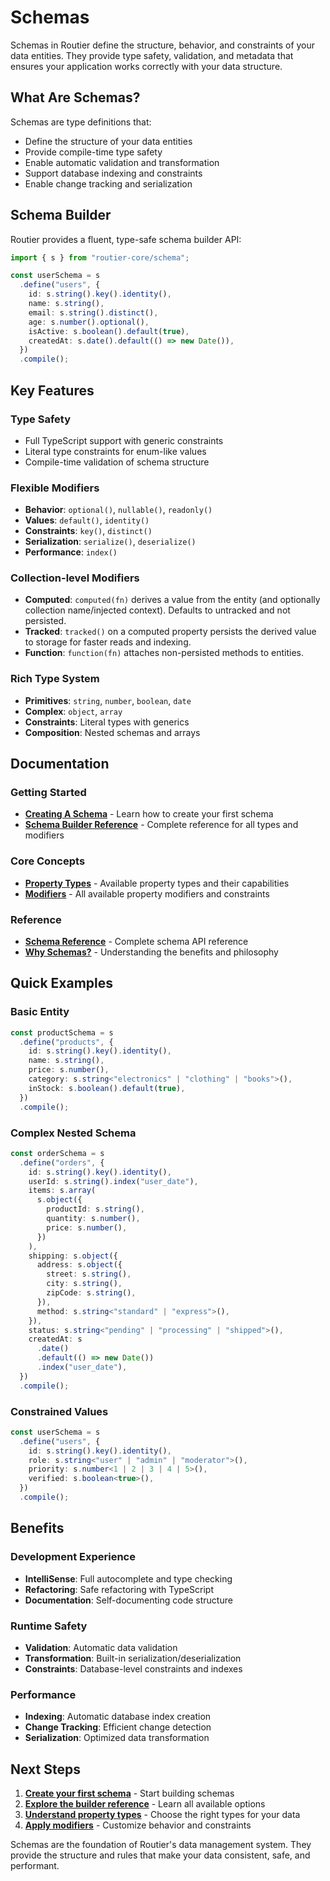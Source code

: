 # Schemas

Schemas in Routier define the structure, behavior, and constraints of your data entities. They provide type safety, validation, and metadata that ensures your application works correctly with your data structure.

## What Are Schemas?

Schemas are type definitions that:

- Define the structure of your data entities
- Provide compile-time type safety
- Enable automatic validation and transformation
- Support database indexing and constraints
- Enable change tracking and serialization

## Schema Builder

Routier provides a fluent, type-safe schema builder API:

```typescript
import { s } from "routier-core/schema";

const userSchema = s
  .define("users", {
    id: s.string().key().identity(),
    name: s.string(),
    email: s.string().distinct(),
    age: s.number().optional(),
    isActive: s.boolean().default(true),
    createdAt: s.date().default(() => new Date()),
  })
  .compile();
```

## Key Features

### Type Safety

- Full TypeScript support with generic constraints
- Literal type constraints for enum-like values
- Compile-time validation of schema structure

### Flexible Modifiers

- **Behavior**: `optional()`, `nullable()`, `readonly()`
- **Values**: `default()`, `identity()`
- **Constraints**: `key()`, `distinct()`
- **Serialization**: `serialize()`, `deserialize()`
- **Performance**: `index()`

### Collection-level Modifiers

- **Computed**: `computed(fn)` derives a value from the entity (and optionally collection name/injected context). Defaults to untracked and not persisted.
- **Tracked**: `tracked()` on a computed property persists the derived value to storage for faster reads and indexing.
- **Function**: `function(fn)` attaches non-persisted methods to entities.

### Rich Type System

- **Primitives**: `string`, `number`, `boolean`, `date`
- **Complex**: `object`, `array`
- **Constraints**: Literal types with generics
- **Composition**: Nested schemas and arrays

## Documentation

### Getting Started

- **[Creating A Schema](creating-a-schema.md)** - Learn how to create your first schema
- **[Schema Builder Reference](schema-builder-reference.md)** - Complete reference for all types and modifiers

### Core Concepts

- **[Property Types](property-types/README.md)** - Available property types and their capabilities
- **[Modifiers](modifiers/README.md)** - All available property modifiers and constraints

### Reference

- **[Schema Reference](reference.md)** - Complete schema API reference
- **[Why Schemas?](why-schemas.md)** - Understanding the benefits and philosophy

## Quick Examples

### Basic Entity

```typescript
const productSchema = s
  .define("products", {
    id: s.string().key().identity(),
    name: s.string(),
    price: s.number(),
    category: s.string<"electronics" | "clothing" | "books">(),
    inStock: s.boolean().default(true),
  })
  .compile();
```

### Complex Nested Schema

```typescript
const orderSchema = s
  .define("orders", {
    id: s.string().key().identity(),
    userId: s.string().index("user_date"),
    items: s.array(
      s.object({
        productId: s.string(),
        quantity: s.number(),
        price: s.number(),
      })
    ),
    shipping: s.object({
      address: s.object({
        street: s.string(),
        city: s.string(),
        zipCode: s.string(),
      }),
      method: s.string<"standard" | "express">(),
    }),
    status: s.string<"pending" | "processing" | "shipped">(),
    createdAt: s
      .date()
      .default(() => new Date())
      .index("user_date"),
  })
  .compile();
```

### Constrained Values

```typescript
const userSchema = s
  .define("users", {
    id: s.string().key().identity(),
    role: s.string<"user" | "admin" | "moderator">(),
    priority: s.number<1 | 2 | 3 | 4 | 5>(),
    verified: s.boolean<true>(),
  })
  .compile();
```

## Benefits

### Development Experience

- **IntelliSense**: Full autocomplete and type checking
- **Refactoring**: Safe refactoring with TypeScript
- **Documentation**: Self-documenting code structure

### Runtime Safety

- **Validation**: Automatic data validation
- **Transformation**: Built-in serialization/deserialization
- **Constraints**: Database-level constraints and indexes

### Performance

- **Indexing**: Automatic database index creation
- **Change Tracking**: Efficient change detection
- **Serialization**: Optimized data transformation

## Next Steps

1. **[Create your first schema](creating-a-schema.md)** - Start building schemas
2. **[Explore the builder reference](schema-builder-reference.md)** - Learn all available options
3. **[Understand property types](property-types/README.md)** - Choose the right types for your data
4. **[Apply modifiers](modifiers/README.md)** - Customize behavior and constraints

Schemas are the foundation of Routier's data management system. They provide the structure and rules that make your data consistent, safe, and performant.
